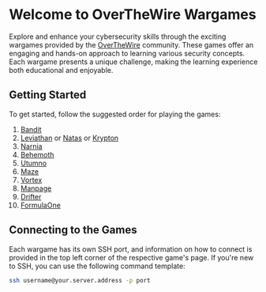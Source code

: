 # Welcome to OverTheWire Wargames

Explore and enhance your cybersecurity skills through the exciting wargames provided by the [OverTheWire](https://overthewire.org/wargames/) community. These games offer an engaging and hands-on approach to learning various security concepts. Each wargame presents a unique challenge, making the learning experience both educational and enjoyable.


## Getting Started

To get started, follow the suggested order for playing the games:

1. [Bandit](https://overthewire.org/wargames/bandit/)
2. [Leviathan](https://overthewire.org/wargames/leviathan/) or [Natas](https://overthewire.org/wargames/natas/) or [Krypton](https://overthewire.org/wargames/krypton/)
3. [Narnia](https://overthewire.org/wargames/narnia/)
4. [Behemoth](https://overthewire.org/wargames/behemoth/)
5. [Utumno](https://overthewire.org/wargames/utumno/)
6. [Maze](https://overthewire.org/wargames/maze/)
7. [Vortex](https://overthewire.org/wargames/vortex/)
8. [Manpage](https://overthewire.org/wargames/manpage/)
9. [Drifter](https://overthewire.org/wargames/drifter/)
10. [FormulaOne](https://overthewire.org/wargames/formulaone/)

## Connecting to the Games

Each wargame has its own SSH port, and information on how to connect is provided in the top left corner of the respective game's page. If you're new to SSH, you can use the following command template:

```bash
ssh username@your.server.address -p port
